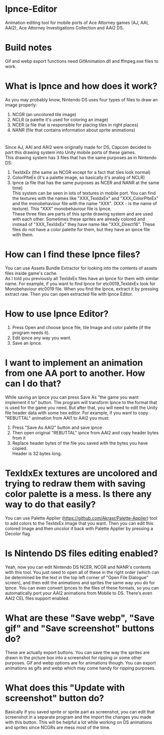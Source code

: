 # Ipnce-Editor
Animation editing tool for mobile ports of Ace Attorney games (AJ, AAI, AAI2), Ace Attorney Investigations Collection and AAI2 DS.

# Build notes
Gif and webp export functions need GifAnimation.dll and ffmpeg.exe files to work.

# What is Ipnce and how does it work?
As you may probably know, Nintendo DS uses four types of files to draw an image properly:
1. NCGR (an uncolored tile image)
2. NCLR (a palette it's used for coloring an image)
3. NCER (a file that is responsible for placing tiles in right places)
4. NANR (file that contains information about sprite animations)
#
Since AJ, AAI and AAI2 were originally made for DS, Capcom decided to port this drawing system into Unity mobile ports of these games.<br>
This drawing system has 3 files that has the same purposes as in Nintendo DS:
1. TexIdxEx (the same as NCGR except for a fact that tiles look normal)
2. ColorPlteEx (it's a palette image, so basically it's analog of NCLR)
3. Ipnce (a file that has the same purposes as NCER and NANR at the same time)<br>
This system can be seen in lots of textures in mobile port. You can find the textures with the names like "XXX_TexIdxEx" and "XXX_ColorPlteEx" and the monobehaviour file with the name "XXX". (XXX - is the name of texture). This "XXX" monobehaviour file is Ipnce.<br>
These three files are parts of this sprite drawing system and are used with each other. Sometimes these sprites are already colored and instead of "XXX_TexIdxEx" they have name like "XXX_Direct16". These files do not have a color palette for them, but they have an ipnce file with them.

# How can I find these Ipnce files?
You can use Assets Bundle Extractor for looking into the contents of assets files inside game's cache.<br>
As I told you previously all TexIdxEx files have an Ipnce for them with similar name. For example, if you want to find Ipnce for etc0019_TexIdxEx look for Monobehaviour etc0019 file.
When you find the Ipnce, extract it by pressing extract raw. Then you can open extracted file with Ipnce Editor.

# How to use Ipnce Editor?
1. Press Open and choose Ipnce file, tile Image and color palette (if the program needs it).
2. Edit ipnce any way you want.
3. Save an ipnce.

# I want to implement an animation from one AA port to another. How can I do that?
While saving an Ipnce you can press Save As "the game you want implement it to" button. The program will transform Ipnce to the format that is used for the game you need.
But after that, you will need to edit the Unity file header data with some hex editor. For example, if you want to copy "REBUTTAL" animation from AAI1 to AAI2 you must: 
1. Press "Save As AAI2" button and save ipnce
2. Then open original "REBUTTAL" ipnce from AAI2 and copy header bytes from it
3. Replace header bytes of the file you saved with the bytes you have copied.<br>
Header is 32 bytes long.

# TexIdxEx textures are uncolored and trying to redraw them with saving color palette is a mess. Is there any way to do that easily?
You can use Palette Applier (https://github.com/Akrasr/Palette-Applier) tool to add colors to the TexIdxEx image that you want. Then you can edit this colored Image and then uncolor it back with Palette Applier by pressing a Decolor flag.

# Is Nintendo DS files editing enabled?
Yeah, now you can edit Nintendo DS NCER, NCGR and NANR's contents with this tool. You just need to open all of these in the right order (which can be determined be the text in the top left corner of "Open File Dialogue" screen), and then edit the animations and sprites the same way you do for Ipnce. You can even convert Ipnces to the files of these formats, so you can automatically port your AAI2 animations from Mobile to DS. There's even AAI2 CEL files support enabled.

# What are these "Save webp", "Save gif" and "Save screenshot" buttons do?
These are actually export buttons. You can save the way the sprites are drawn in the picture box into a screenshot for ripping or some other purposes. Gif and webp options are for animations though. You can export animations as gifs and webp which may come handy for ripping purposes.

# What does this "Update with screenshot" button do?
Basically if you saved sprite or sprite part as screenshot, you can edit that screenshot in a separate program and the import the changes you made with this button. This will be helpful a lot while working on DS animations and sprites since NCGRs are mess most of the time.
